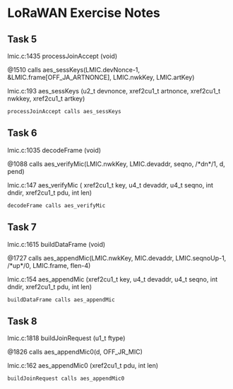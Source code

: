 # LoRaWAN Exercise Notes

## Task 5
lmic.c:1435	processJoinAccept (void)

@1510 calls	aes_sessKeys(LMIC.devNonce-1, &LMIC.frame[OFF_JA_ARTNONCE], LMIC.nwkKey, LMIC.artKey)

lmic.c:193	aes_sessKeys (u2_t devnonce, xref2cu1_t artnonce, xref2cu1_t nwkkey, xref2cu1_t artkey)

```
processJoinAccept calls aes_sessKeys
```

## Task 6
lmic.c:1035	decodeFrame (void)

@1088 calls	aes_verifyMic(LMIC.nwkKey, LMIC.devaddr, seqno, /\*dn\*/1, d, pend)
	
lmic.c:147	aes_verifyMic ( xref2cu1_t key, u4_t devaddr, u4_t seqno, int dndir, xref2cu1_t pdu, int len)
	
```	
decodeFrame calls aes_verifyMic
```	

## Task 7
lmic.c:1615	buildDataFrame (void)

@1727 calls	aes_appendMic(LMIC.nwkKey, MIC.devaddr, LMIC.seqnoUp-1, /\*up\*/0, LMIC.frame, flen-4)
	
lmic.c:154	aes_appendMic (xref2cu1_t key, u4_t devaddr, u4_t seqno, int dndir, xref2cu1_t pdu, int len)
	
```	
buildDataFrame calls aes_appendMic
```	

## Task 8
lmic.c:1818	buildJoinRequest (u1_t ftype)

@1826 calls	aes_appendMic0(d, OFF_JR_MIC)

lmic.c:162	aes_appendMic0 (xref2cu1_t pdu, int len)

```
buildJoinRequest calls aes_appendMic0
```
